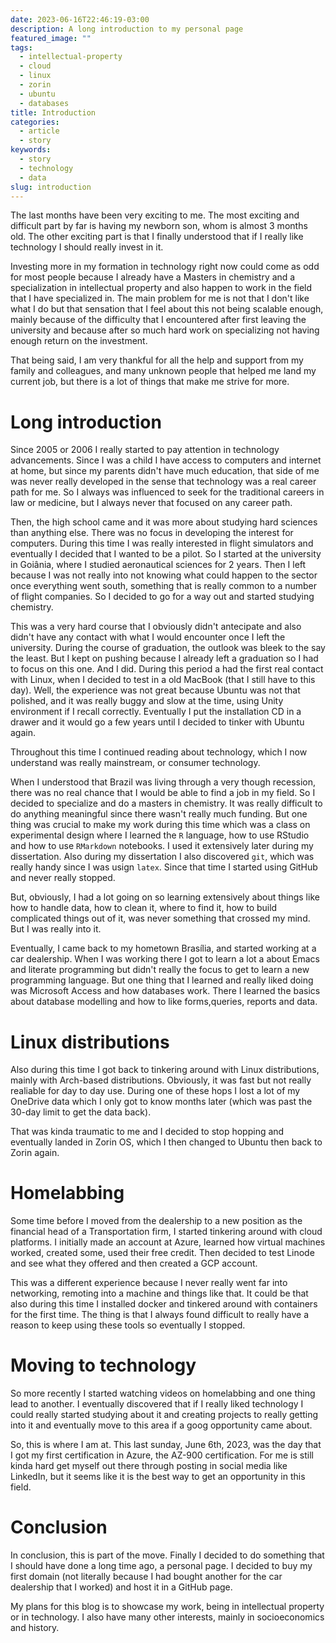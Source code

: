 ```yaml
---
date: 2023-06-16T22:46:19-03:00
description: A long introduction to my personal page
featured_image: ""
tags:
  - intellectual-property
  - cloud
  - linux
  - zorin
  - ubuntu
  - databases
title: Introduction
categories:
  - article
  - story
keywords:
  - story
  - technology
  - data
slug: introduction
---
```


The last months have been very exciting to me. The most exciting and difficult part by far is having my newborn son, whom is almost 3 months old. The other exciting part is that I finally understood that if I really like technology I should really invest in it. 

Investing more in my formation in technology right now could come as odd for most people because I already have a Masters in chemistry and a specialization in intellectual property and also happen to work in the field that I have specialized in. The main problem for me is not that I don't like what I do but that sensation that I feel about this not being scalable enough, mainly because of the difficulty that I encountered after first leaving the university and because after so much hard work on specializing not having enough return on the investment.

That being said, I am very thankful for all the help and support from my family and colleagues, and many unknown people that helped me land my current job, but there is a lot of things that make me strive for more.

# Long introduction

Since 2005 or 2006 I really started to pay attention in technology advancements. Since I was a child I have access to computers and internet at home, but since my parents didn't have much education, that side of me was never really developed in the sense that technology was a real career path for me. So I always was influenced to seek for the traditional careers in law or medicine, but I always never that focused on any career path.

Then, the high school came and it was more about studying hard sciences than anything else. There was no focus in developing the interest for computers. During this time I was really interested in flight simulators and eventually I decided that I wanted to be a pilot. So I started at the university in Goiânia, where I studied aeronautical sciences for 2 years. Then I left because I was not really into not knowing what could happen to the sector once everything went south, something that is really common to a number of flight companies. So I decided to go for a way out and started studying chemistry.

This was a very hard course that I obviously didn't antecipate and also didn't have any contact with what I would encounter once I left the university. During the course of graduation, the outlook was bleek to the say the least. But I kept on pushing because I already left a graduation so I had to focus on this one. And I did. During this period a had the first real contact with Linux, when I decided to test in a old MacBook (that I still have to this day). Well, the experience was not great because Ubuntu was not that polished, and it was really buggy and slow at the time, using Unity environment if I recall correctly. Eventually I put the installation CD in a drawer and it would go a few years until I decided to tinker with Ubuntu again.

Throughout this time I continued reading about technology, which I now understand was really mainstream, or consumer technology. 

When I understood that Brazil was living through a very though recession, there was no real chance that I would be able to find a job in my field. So I decided to specialize and do a masters in chemistry. It was really difficult to do anything meaningful since there wasn't really much funding. But one thing was crucial to make my work during this time which was a class on experimental design where I learned the `R` language, how to use RStudio and how to use `RMarkdown` notebooks. I used it extensively later during my dissertation. Also during my dissertation I also discovered `git`, which was really handy since I was usign `latex`. Since that time I started using GitHub and never really stopped.

But, obviously, I had a lot going on so learning extensively about things like how to handle data, how to clean it, where to find it, how to build complicated things out of it, was never something that crossed my mind. But I was really into it.

Eventually, I came back to my hometown Brasília, and started working at a car dealership. When I was working there I got to learn a lot a about Emacs and literate programming but didn't really the focus to get to learn a new programming language. But one thing that I learned and really liked doing was Microsoft Access and how databases work. There I learned the basics about database modelling and how to like forms,queries, reports and data.

# Linux distributions

Also during this time I got back to tinkering around with Linux distributions, mainly with Arch-based distributions. Obviously, it was fast but not really realiable for day to day use. During one of these hops I lost a lot of my OneDrive data which I only got to know months later (which was past the 30-day limit to get the data back). 

That was kinda traumatic to me and I decided to stop hopping and eventually landed in Zorin OS, which I then changed to Ubuntu then back to Zorin again.

# Homelabbing

Some time before I moved from the dealership to a new position as the financial head of a Transportation firm, I started tinkering around with cloud platforms. I initially made an account at Azure, learned how virtual machines worked, created some, used their free credit. Then decided to test Linode and see what they offered and then created a GCP account. 

This was a different experience because I never really went far into networking, remoting into a machine and things like that. It could be that also during this time I installed docker and tinkered around with containers for the first time. The thing is that I always found difficult to really have a reason to keep using these tools so eventually I stopped.

# Moving to technology

So more recently I started watching videos on homelabbing and one thing lead to another. I eventually discovered that if I really liked technology I could really started studying about it and creating projects to really getting into it and eventually move to this area if a goog opportunity came about.

So, this is where I am at. This last sunday, June 6th, 2023, was the day that I got my first certification in Azure, the AZ-900 certification. For me is still kinda hard get myself out there through posting in social media like LinkedIn, but it seems like it is the best way to get an opportunity in this field. 

# Conclusion

In conclusion, this is part of the move. Finally I decided to do something that I should have done a long time ago, a personal page. I decided to buy my first domain (not literally because I had bought another for the car dealership that I worked) and host it in a GitHub page. 

My plans for this blog is to showcase my work, being in intellectual property or in technology. I also have many other interests, mainly in socioeconomics and history.